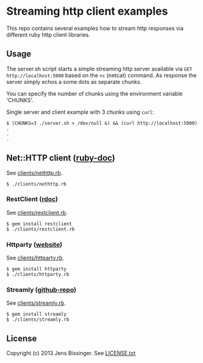 # Streaming http client examples

This repo contains several examples how to stream http responses via different ruby http client libraries.

## Usage

The server.sh script starts a simple streaming http server available via `GET http://localhost:5000` based on the `nc` (netcat) command. As response the server simply echos a some dots as separate chunks.

You can specify the number of chunks using the environment variable 'CHUNKS'.

Single server and client example with 3 chunks using `curl`:

    $ (CHUNKS=3 ./server.sh > /dev/null &) && (curl http://localhost:5000)
    .
    .
    .


## Net::HTTP client ([ruby-doc](http://ruby-doc.org/stdlib-2.0/libdoc/net/http/rdoc/))

See [clients/nethttp.rb](clients/nethttp.rb).

    $ ./clients/nethttp.rb

### RestClient ([rdoc](http://rdoc.info/github/rest-client/rest-client))

See [clients/restclient.rb](clients/restclient.rb).

    $ gem install restclient
    $ ./clients/restclient.rb

### Httparty ([website](http://johnnunemaker.com/httparty/))

See [clients/httparty.rb](clients/httparty.rb).

    $ gem install httparty
    $ ./clients/httparty.rb


### Streamly ([github-repo](https://github.com/brianmario/streamly))

See [clients/streamly.rb](clients/streamly.rb).

    $ gem install streamly
    $ ./clients/streamly.rb

## License

Copyright (c) 2013 Jens Bissinger. See [LICENSE.txt](LICENSE.txt)
